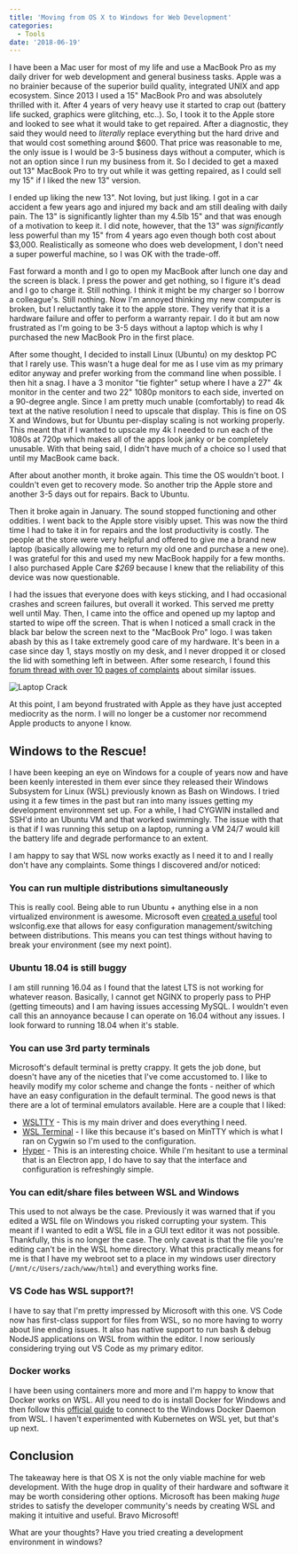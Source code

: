 ```yaml
---
title: 'Moving from OS X to Windows for Web Development'
categories:
  - Tools
date: '2018-06-19'
---
```


I have been a Mac user for most of my life and use a MacBook Pro as my daily driver for web development and general business tasks. Apple was a no brainier because of the superior build quality, integrated UNIX and app ecosystem. Since 2013 I used a 15" MacBook Pro and was absolutely thrilled with it. After 4 years of very heavy use it started to crap out (battery life sucked, graphics were glitching, etc..). So, I took it to the Apple store and looked to see what it would take to get repaired. After a diagnostic, they said they would need to _literally_ replace everything but the hard drive and that would cost something around $600. That price was reasonable to me, the only issue is I would be 3-5 business days without a computer, which is not an option since I run my business from it. So I decided to get a maxed out 13" MacBook Pro to try out while it was getting repaired, as I could sell my 15" if I liked the new 13" version.

I ended up liking the new 13". Not loving, but just liking. I got in a car accident a few years ago and injured my back and am still dealing with daily pain. The 13" is significantly lighter than my 4.5lb 15" and that was enough of a motivation to keep it. I did note, however, that the 13" was _significantly_ less powerful than my 15" from 4 years ago even though both cost about $3,000. Realistically as someone who does web development, I don't need a super powerful machine, so I was OK with the trade-off.

Fast forward a month and I go to open my MacBook after lunch one day and the screen is black. I press the power and get nothing, so I figure it's dead and I go to charge it. Still nothing. I think it might be my charger so I borrow a colleague's. Still nothing. Now I'm annoyed thinking my new computer is broken, but I reluctantly take it to the apple store. They verify that it is a hardware failure and offer to perform a warranty repair. I do it but am now frustrated as I'm going to be 3-5 days without a laptop which is why I purchased the new MacBook Pro in the first place.

After some thought, I decided to install Linux (Ubuntu) on my desktop PC that I rarely use. This wasn't a huge deal for me as I use vim as my primary editor anyway and prefer working from the command line when possible. I then hit a snag. I have a 3 monitor "tie fighter" setup where I have a 27" 4k monitor in the center and two 22" 1080p monitors to each side, inverted on a 90-degree angle. Since I am pretty much unable (comfortably) to read 4k text at the native resolution I need to upscale that display. This is fine on OS X and Windows, but for Ubuntu per-display scaling is not working properly. This meant that if I wanted to upscale my 4k I needed to run each of the 1080s at 720p which makes all of the apps look janky or be completely unusable. With that being said, I didn't have much of a choice so I used that until my MacBook came back.

After about another month, it broke again. This time the OS wouldn't boot. I couldn't even get to recovery mode. So another trip the Apple store and another 3-5 days out for repairs. Back to Ubuntu.

Then it broke again in January. The sound stopped functioning and other oddities. I went back to the Apple store visibly upset. This was now the third time I had to take it in for repairs and the lost productivity is costly. The people at the store were very helpful and offered to give me a brand new laptop (basically allowing me to return my old one and purchase a new one). I was grateful for this and used my new MacBook happily for a few months. I also purchased Apple Care _$269_ because I knew that the reliability of this device was now questionable.

I had the issues that everyone does with keys sticking, and I had occasional crashes and screen failures, but overall it worked. This served me pretty well until May. Then, I came into the office and opened up my laptop and started to wipe off the screen. That is when I noticed a small crack in the black bar below the screen next to the "MacBook Pro" logo. I was taken abash by this as I take extremely good care of my hardware. It's been in a case since day 1, stays mostly on my desk, and I never dropped it or closed the lid with something left in between. After some research, I found this <a href="https://discussions.apple.com/thread/7995345" target="_blank" rel="noopener">forum thread with over 10 pages of complaints</a> about similar issues.

![Laptop Crack](/images/laptop-crack.jpg)

At this point, I am beyond frustrated with Apple as they have just accepted mediocrity as the norm. I will no longer be a customer nor recommend Apple products to anyone I know.

## Windows to the Rescue!

I have been keeping an eye on Windows for a couple of years now and have been keenly interested in them ever since they released their Windows Subsystem for Linux (WSL) previously known as Bash on Windows. I tried using it a few times in the past but ran into many issues getting my development environment set up. For a while, I had CYGWIN installed and SSH'd into an Ubuntu VM and that worked swimmingly. The issue with that is that if I was running this setup on a laptop, running a VM 24/7 would kill the battery life and degrade performance to an extent.

I am happy to say that WSL now works exactly as I need it to and I really don't have any complaints. Some things I discovered and/or noticed:

### You can run multiple distributions simultaneously

This is really cool. Being able to run Ubuntu + anything else in a non virtualized environment is awesome. Microsoft even [created a useful](https://docs.microsoft.com/en-us/windows/wsl/wsl-config) tool wslconfig.exe that allows for easy configuration management/switching between distributions. This means you can test things without having to break your environment (see my next point).

### Ubuntu 18.04 is still buggy

I am still running 16.04 as I found that the latest LTS is not working for whatever reason. Basically, I cannot get NGINX to properly pass to PHP (getting timeouts) and I am having issues accessing MySQL. I wouldn't even call this an annoyance because I can operate on 16.04 without any issues. I look forward to running 18.04 when it's stable.

### You can use 3rd party terminals

Microsoft's default terminal is pretty crappy. It gets the job done, but doesn't have any of the niceties that I've come accustomed to. I like to heavily modify my color scheme and change the fonts - neither of which have an easy configuration in the default terminal. The good news is that there are a lot of terminal emulators available. Here are a couple that I liked:

- [WSLTTY](https://github.com/mintty/wsltty) - This is my main driver and does everything I need.
- [WSL Terminal](https://github.com/goreliu/wsl-terminal) - I like this because it's based on MinTTY which is what I ran on Cygwin so I'm used to the configuration.
- [Hyper](https://hyper.is/) - This is an interesting choice. While I'm hesitant to use a terminal that is an Electron app, I do have to say that the interface and configuration is refreshingly simple.

### You can edit/share files between WSL and Windows

This used to not always be the case. Previously it was warned that if you edited a WSL file on Windows you risked corrupting your system. This meant if I wanted to edit a WSL file in a GUI text editor it was not possible. Thankfully, this is no longer the case. The only caveat is that the file you're editing can't be in the WSL home directory. What this practically means for me is that I have my webroot set to a place in my windows user directory (`/mnt/c/Users/zach/www/html`) and everything works fine.

### VS Code has WSL support?!

I have to say that I'm pretty impressed by Microsoft with this one. VS Code now has first-class support for files from WSL, so no more having to worry about line ending issues. It also has native support to run bash & debug NodeJS applications on WSL from within the editor. I now seriously considering trying out VS Code as my primary editor.

### Docker works

I have been using containers more and more and I'm happy to know that Docker works on WSL. All you need to do is install Docker for Windows and then follow this [official guide](https://blogs.msdn.microsoft.com/commandline/2017/12/08/cross-post-wsl-interoperability-with-docker/) to connect to the Windows Docker Daemon from WSL. I haven't experimented with Kubernetes on WSL yet, but that's up next.

## Conclusion

The takeaway here is that OS X is not the only viable machine for web development. With the huge drop in quality of their hardware and software it may be worth considering other options. Microsoft has been making _huge_ strides to satisfy the developer community's needs by creating WSL and making it intuitive and useful. Bravo Microsoft!

What are your thoughts? Have you tried creating a development environment in windows?

